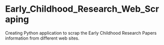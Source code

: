 # Early_Childhood_Research_Web_Scraping
Creating Python application to scrap the Early Childhood Research Papers information from different web sites.
